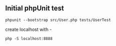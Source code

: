 ## Initial phpUnit test

`phpunit --bootstrap src/User.php tests/UserTest`

create localhost with -

`php -S localhost:8888`